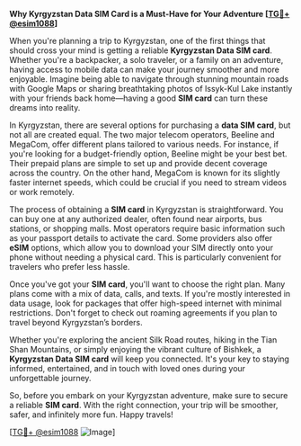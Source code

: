 **Why Kyrgyzstan Data SIM Card is a Must-Have for Your Adventure [[TG💪+ @esim1088](https://t.me/s/esim1088)]**

When you're planning a trip to Kyrgyzstan, one of the first things that should cross your mind is getting a reliable **Kyrgyzstan Data SIM card**. Whether you're a backpacker, a solo traveler, or a family on an adventure, having access to mobile data can make your journey smoother and more enjoyable. Imagine being able to navigate through stunning mountain roads with Google Maps or sharing breathtaking photos of Issyk-Kul Lake instantly with your friends back home—having a good **SIM card** can turn these dreams into reality.

In Kyrgyzstan, there are several options for purchasing a **data SIM card**, but not all are created equal. The two major telecom operators, Beeline and MegaCom, offer different plans tailored to various needs. For instance, if you're looking for a budget-friendly option, Beeline might be your best bet. Their prepaid plans are simple to set up and provide decent coverage across the country. On the other hand, MegaCom is known for its slightly faster internet speeds, which could be crucial if you need to stream videos or work remotely.

The process of obtaining a **SIM card** in Kyrgyzstan is straightforward. You can buy one at any authorized dealer, often found near airports, bus stations, or shopping malls. Most operators require basic information such as your passport details to activate the card. Some providers also offer **eSIM** options, which allow you to download your SIM directly onto your phone without needing a physical card. This is particularly convenient for travelers who prefer less hassle.

Once you've got your **SIM card**, you'll want to choose the right plan. Many plans come with a mix of data, calls, and texts. If you're mostly interested in data usage, look for packages that offer high-speed internet with minimal restrictions. Don't forget to check out roaming agreements if you plan to travel beyond Kyrgyzstan’s borders.

Whether you're exploring the ancient Silk Road routes, hiking in the Tian Shan Mountains, or simply enjoying the vibrant culture of Bishkek, a **Kyrgyzstan Data SIM card** will keep you connected. It's your key to staying informed, entertained, and in touch with loved ones during your unforgettable journey.

So, before you embark on your Kyrgyzstan adventure, make sure to secure a reliable **SIM card**. With the right connection, your trip will be smoother, safer, and infinitely more fun. Happy travels!

[[TG💪+ @esim1088](https://t.me/s/esim1088) ![Image](https://i.postimg.cc/Y0z9fWf4/image.png)]